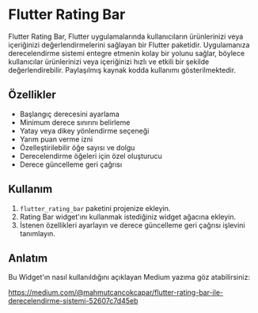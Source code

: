 # Flutter Rating Bar

Flutter Rating Bar, Flutter uygulamalarında kullanıcıların ürünlerinizi veya içeriğinizi değerlendirmelerini sağlayan bir Flutter paketidir. Uygulamanıza derecelendirme sistemi entegre etmenin kolay bir yolunu sağlar, böylece kullanıcılar ürünlerinizi veya içeriğinizi hızlı ve etkili bir şekilde değerlendirebilir. Paylaşılmış kaynak kodda kullanımı gösterilmektedir.

## Özellikler

- Başlangıç derecesini ayarlama
- Minimum derece sınırını belirleme
- Yatay veya dikey yönlendirme seçeneği
- Yarım puan verme izni
- Özelleştirilebilir öğe sayısı ve dolgu
- Derecelendirme öğeleri için özel oluşturucu
- Derece güncelleme geri çağrısı

## Kullanım

1. `flutter_rating_bar` paketini projenize ekleyin.
2. Rating Bar widget'ını kullanmak istediğiniz widget ağacına ekleyin.
3. İstenen özellikleri ayarlayın ve derece güncelleme geri çağrısı işlevini tanımlayın.

## Anlatım
Bu Widget'ın nasıl kullanıldığını açıklayan Medium yazıma göz atabilirsiniz:

https://medium.com/@mahmutcancokcapar/flutter-rating-bar-ile-derecelendirme-sistemi-52607c7d45eb
